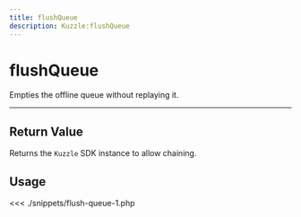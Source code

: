 ```yaml
---
title: flushQueue
description: Kuzzle:flushQueue
---
```


# flushQueue

Empties the offline queue without replaying it.

---

## Return Value

Returns the `Kuzzle` SDK instance to allow chaining.

## Usage

<<< ./snippets/flush-queue-1.php
